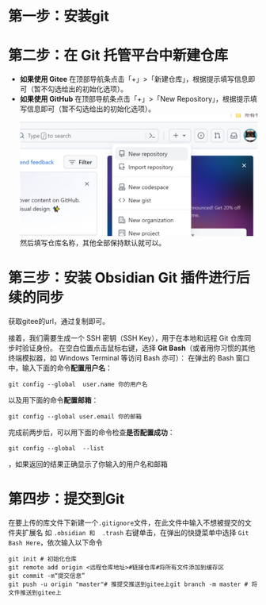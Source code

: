 # 第一步：安装git
# 第二步：在 Git 托管平台中新建仓库

- **如果使用 Gitee** 在顶部导航条点击「+」>「新建仓库」，根据提示填写信息即可（暂不勾选给出的初始化选项）。
- **如果使用 GitHub** 在顶部导航条点击「+」>「New Repository」，根据提示填写信息即可（暂不勾选给出的初始化选项）。
![GitHub](img/img7.png)
然后填写仓库名称，其他全部保持默认就可以。

# 第三步：安装 Obsidian Git 插件进行后续的同步

获取gitee的url，通过复制即可。

接着，我们需要生成一个 SSH 密钥（SSH Key），用于在本地和远程 Git 仓库同步时验证身份。
在空白位置点击鼠标右键，选择 **Git Bash**（或者用你习惯的其他终端模拟器，如 Windows Terminal 等访问 Bash 亦可）：
在弹出的 Bash 窗口中，输入下面的命令**配置用户名**：

```
git config --global  user.name 你的用户名
```

以及用下面的命令**配置邮箱**：

```
git config --global user.email 你的邮箱
```

完成前两步后，可以用下面的命令检查**是否配置成功**：

```
git config --global  --list 
```
，如果返回的结果正确显示了你输入的用户名和邮箱

# 第四步：提交到Git

在要上传的库文件下新建一个`.gitignore`文件，在此文件中输入不想被提交的文件夹扩展名
如 `.obsidian 和  .trash`
右键单击，在弹出的快捷菜单中选择 `Git Bash Here`，依次输入以下命令
```
git init # 初始化仓库
git remote add origin <远程仓库地址>#链接仓库#将所有文件添加到缓存区
git commit -m“提交信息”
git push -u origin "master"# 推提交推送到gitee上git branch -m master # 将文件推送到gitee上
```



